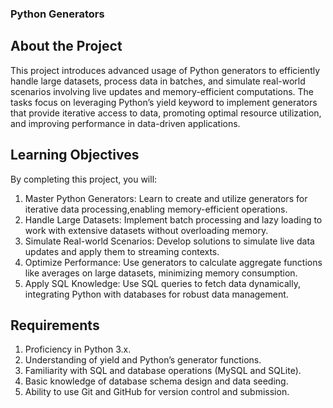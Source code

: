 ### Python Generators

## About the Project
This project introduces advanced usage of Python generators to efficiently handle large datasets, process data in batches, and simulate real-world scenarios involving live updates and memory-efficient computations. The tasks focus on leveraging Python’s yield keyword to implement generators that provide iterative access to data, promoting optimal resource utilization, and improving performance in data-driven applications.

## Learning Objectives
By completing this project, you will:

1. Master Python Generators: Learn to create and utilize generators for iterative data processing,enabling memory-efficient operations.
2. Handle Large Datasets: Implement batch processing and lazy loading to work with extensive datasets without overloading memory.
3. Simulate Real-world Scenarios: Develop solutions to simulate live data updates and apply them to streaming contexts.
4. Optimize Performance: Use generators to calculate aggregate functions like averages on large datasets, minimizing memory consumption.
5. Apply SQL Knowledge: Use SQL queries to fetch data dynamically, integrating Python with databases for robust data management.

## Requirements
1. Proficiency in Python 3.x.
2. Understanding of yield and Python’s generator functions.
3. Familiarity with SQL and database operations (MySQL and SQLite).
4. Basic knowledge of database schema design and data seeding.
5. Ability to use Git and GitHub for version control and submission.